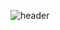 ![header](https://capsule-render.vercel.app/api?type=transparent&color=gradient&height=50&section=header&text=Hello%20there%20👊&fontSize=50&fontColor=d6ace6)
